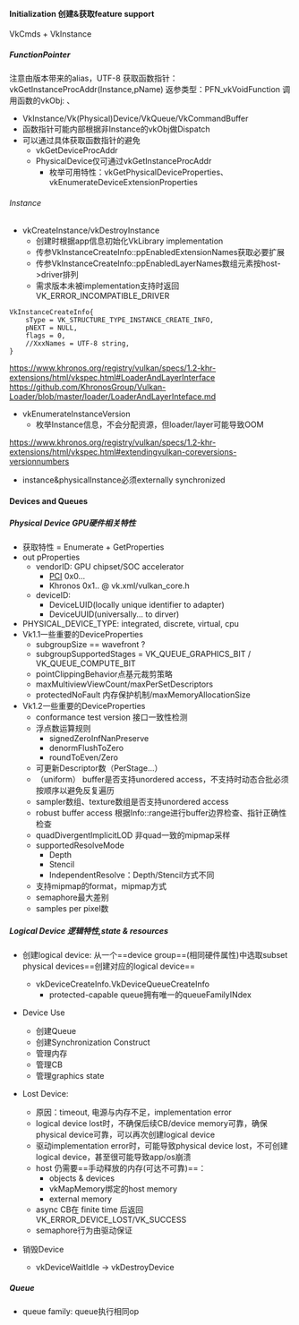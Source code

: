 #### Initialization 创建&获取feature support
VkCmds + VkInstance
##### FunctionPointer
注意由版本带来的alias，UTF-8
获取函数指针：vkGetInstanceProcAddr(Instance,pName)
返参类型：PFN_vkVoidFunction
调用函数的vkObj: 、
   + VkInstance/Vk(Physical)Device/VkQueue/VkCommandBuffer
   + 函数指针可能内部根据非Instance的vkObj做Dispatch
   + 可以通过具体获取函数指针的避免
      + vkGetDeviceProcAddr
      + PhysicalDevice仅可通过vkGetInstanceProcAddr
          + 枚举可用特性：vkGetPhysicalDeviceProperties、vkEnumerateDeviceExtensionProperties
###### Instance
+ vkCreateInstance/vkDestroyInstance
   + 创建时根据app信息初始化VkLibrary implementation
   + 传参VkInstanceCreateInfo::ppEnabledExtensionNames获取必要扩展
   + 传参VkInstanceCreateInfo::ppEnabledLayerNames数组元素按host->driver排列
   + 需求版本未被implementation支持时返回VK_ERROR_INCOMPATIBLE_DRIVER

```
VkInstanceCreateInfo{
    sType = VK_STRUCTURE_TYPE_INSTANCE_CREATE_INFO,
    pNEXT = NULL,
    flags = 0,
    //XxxNames = UTF-8 string,
}
```
https://www.khronos.org/registry/vulkan/specs/1.2-khr-extensions/html/vkspec.html#LoaderAndLayerInterface
https://github.com/KhronosGroup/Vulkan-Loader/blob/master/loader/LoaderAndLayerInteface.md

+ vkEnumerateInstanceVersion
   + 枚举Instance信息，不会分配资源，但loader/layer可能导致OOM

https://www.khronos.org/registry/vulkan/specs/1.2-khr-extensions/html/vkspec.html#extendingvulkan-coreversions-versionnumbers

+ instance&physicalInstance必须externally synchronized

#### Devices and Queues

##### Physical Device GPU硬件相关特性
+ 获取特性 = Enumerate + GetProperties
+ out pProperties 
   + vendorID: GPU chipset/SOC accelerator
      + [PCI](https://pcisig.com/membership/member-companies) 0x0... 
      + Khronos 0x1.. @ vk.xml/vulkan_core.h
   + deviceID: 
      + DeviceLUID(locally unique identifier to adapter)
      + DeviceUUID(universally... to dirver)
+ PHYSICAL_DEVICE_TYPE: integrated, discrete, virtual, cpu
+ Vk1.1一些重要的DeviceProperties
   + subgroupSize == wavefront ?
   + subgroupSupportedStages = VK_QUEUE_GRAPHICS_BIT / VK_QUEUE_COMPUTE_BIT
   + pointClippingBehavior点基元裁剪策略
   + maxMultiviewViewCount/maxPerSetDescriptors
   + protectedNoFault 内存保护机制/maxMemoryAllocationSize
+ Vk1.2一些重要的DeviceProperties
   + conformance test version 接口一致性检测
   + 浮点数运算规则  
      + signedZeroInfNanPreserve
      + denormFlushToZero
      + roundToEven/Zero
   + 可更新Descriptor数（PerStage...）
   + （uniform） buffer是否支持unordered access，不支持时动态合批必须按顺序以避免反复遍历
   + sampler数组、texture数组是否支持unordered access
   + robust buffer access 根据Info::range进行buffer边界检查、指针正确性检查
   + quadDivergentImplicitLOD 非quad一致的mipmap采样
   + supportedResolveMode
      + Depth
      + Stencil
      + IndependentResolve：Depth/Stencil方式不同
   + 支持mipmap的format，mipmap方式
   + semaphore最大差别
   + samples per pixel数
##### Logical Device 逻辑特性,state & resources
+ 创建logical device: 从一个==device group==(相同硬件属性)中选取subset physical devices==创建对应的logical device==
   + vkDeviceCreateInfo.VkDeviceQueueCreateInfo
      + protected-capable queue拥有唯一的queueFamilyINdex

+ Device Use
   + 创建Queue
   + 创建Synchronization Construct
   + 管理内存
   + 管理CB
   + 管理graphics state
+ Lost Device: 
   + 原因：timeout, 电源与内存不足，implementation error
   + logical device lost时，不确保后续CB/device memory可靠，确保physical device可靠，可以再次创建logical device
   + 驱动implementation error时，可能导致physical device lost，不可创建logical device，甚至很可能导致app/os崩溃
   + host 仍需要==手动释放的内存(可达不可靠)==：
      + objects & devices
      + vkMapMemory绑定的host memory
      + external memory
   + async CB在 finite time 后返回VK_ERROR_DEVICE_LOST/VK_SUCCESS
   + semaphore行为由驱动保证
+ 销毁Device
   + vkDeviceWaitIdle -> vkDestroyDevice

##### Queue
+ queue family: queue执行相同op




